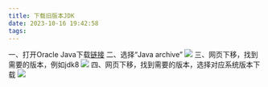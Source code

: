 ```yaml
---
title: 下载旧版本JDK
date: 2023-10-16 19:42:58
tags:
---
```


一、打开Oracle Java下载[链接](https://www.oracle.com/cn/java/technologies/downloads/)
二、选择“Java archive”
![](https://pic.imgdb.cn/item/652d2a04c458853aefd77564.jpg)
三、网页下移，找到需要的版本，例如jdk8
![](https://pic.imgdb.cn/item/652d2a04c458853aefd775e9.jpg)
四、网页下移，找到需要的版本，选择对应系统版本下载
![](https://pic.imgdb.cn/item/652d2a04c458853aefd7764e.jpg)
